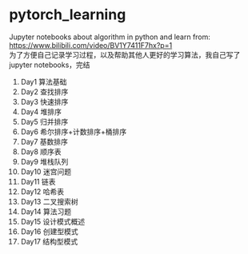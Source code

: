 # pytorch_learning
Jupyter notebooks about algorithm in python and learn from:  
https://www.bilibili.com/video/BV1Y7411F7hx?p=1  
为了方便自己记录学习过程，以及帮助其他人更好的学习算法，我自己写了jupyter notebooks，完结

01. Day1 算法基础
02. Day2 查找排序
03. Day3 快速排序
04. Day4 堆排序
05. Day5 归并排序
06. Day6 希尔排序+计数排序+桶排序
07. Day7 基数排序
8. Day8 顺序表
9. Day9 堆栈队列
10. Day10 迷宫问题
11. Day11 链表
12. Day12 哈希表
13. Day13 二叉搜索树
14. Day14 算法习题
15. Day15 设计模式概述
16. Day16 创建型模式
17. Day17 结构型模式